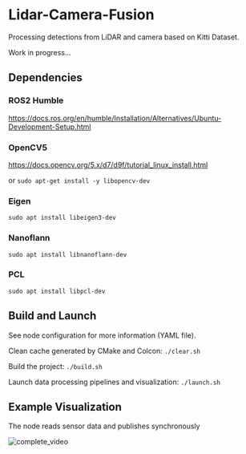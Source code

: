 # Lidar-Camera-Fusion
Processing detections from LiDAR and camera based on Kitti Dataset.

Work in progress...

## Dependencies

### ROS2 Humble
https://docs.ros.org/en/humble/Installation/Alternatives/Ubuntu-Development-Setup.html

### OpenCV5
https://docs.opencv.org/5.x/d7/d9f/tutorial_linux_install.html

or `sudo apt-get install -y libopencv-dev`

### Eigen
`sudo apt install libeigen3-dev`

### Nanoflann
`sudo apt install libnanoflann-dev`

### PCL
`sudo apt install libpcl-dev`

## Build and Launch
See node configuration for more information (YAML file).

Clean cache generated by CMake and Colcon: `./clear.sh`

Build the project: `./build.sh`

Launch data processing pipelines and visualization: `./launch.sh`

## Example Visualization
The node reads sensor data and publishes synchronously

![complete_video](https://github.com/YevgeniyEngineer/LiDAR-Camera-Fusion/blob/main/images/visualization.gif)
